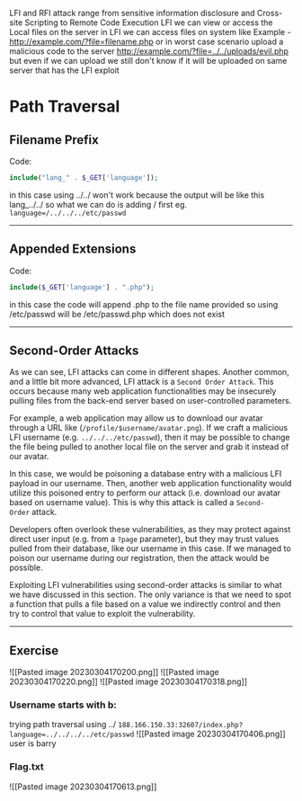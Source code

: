 LFI and RFI attack range from sensitive information disclosure and Cross-site Scripting to Remote Code Execution
LFI we can  view or access the Local files on the server
in LFI we can access files on system like 
Example - http://example.com/?file=filename.php
or in worst case scenario upload a malicious   code to the server 	http://example.com/?file=../../uploads/evil.php
but even if we can upload we still don't know if it will be uploaded on same server that has the LFI exploit 

# Path Traversal

##  Filename Prefix
Code: 
```php 
include("lang_" . $_GET['language']);
```

in this case using ../../ won't work because the output will be like this lang_../../
so what we can do is adding / first 
eg.
`language=/../../../etc/passwd`

---

## Appended Extensions

Code:
```php
include($_GET['language'] . ".php");
```

in this case the code will append .php to the file name provided so using /etc/passwd will be /etc/passwd.php which does not exist

---

##  Second-Order Attacks
As we can see, LFI attacks can come in different shapes. Another common, and a little bit more advanced, LFI attack is a `Second Order Attack`. This occurs because many web application functionalities may be insecurely pulling files from the back-end server based on user-controlled parameters.

For example, a web application may allow us to download our avatar through a URL like (`/profile/$username/avatar.png`). If we craft a malicious LFI username (e.g. `../../../etc/passwd`), then it may be possible to change the file being pulled to another local file on the server and grab it instead of our avatar.

In this case, we would be poisoning a database entry with a malicious LFI payload in our username. Then, another web application functionality would utilize this poisoned entry to perform our attack (i.e. download our avatar based on username value). This is why this attack is called a `Second-Order` attack.

Developers often overlook these vulnerabilities, as they may protect against direct user input (e.g. from a `?page` parameter), but they may trust values pulled from their database, like our username in this case. If we managed to poison our username during our registration, then the attack would be possible.

Exploiting LFI vulnerabilities using second-order attacks is similar to what we have discussed in this section. The only variance is that we need to spot a function that pulls a file based on a value we indirectly control and then try to control that value to exploit the vulnerability.

---

## Exercise
![[Pasted image 20230304170200.png]]
![[Pasted image 20230304170220.png]]
![[Pasted image 20230304170318.png]]

### Username starts with b:
trying path traversal using ../ 
`188.166.150.33:32607/index.php?language=../../../../etc/passwd`
![[Pasted image 20230304170406.png]]
user is barry 

### Flag.txt

![[Pasted image 20230304170613.png]]




